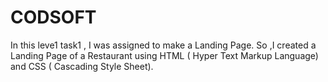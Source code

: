 # CODSOFT
In this    leve1 task1 , I was assigned to make a Landing Page. So ,I created a Landing Page of a Restaurant using HTML ( Hyper Text Markup Language) and CSS ( Cascading Style Sheet).
